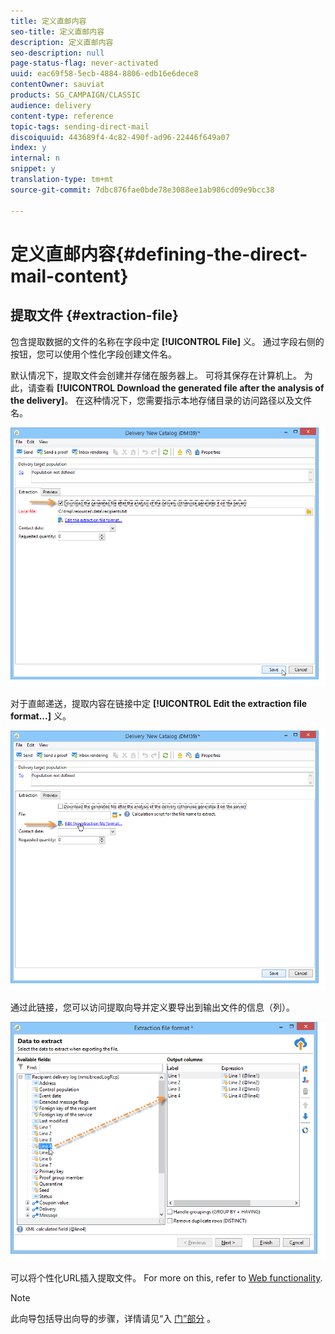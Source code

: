 ```yaml
---
title: 定义直邮内容
seo-title: 定义直邮内容
description: 定义直邮内容
seo-description: null
page-status-flag: never-activated
uuid: eac69f58-5ecb-4884-8806-edb16e6dece8
contentOwner: sauviat
products: SG_CAMPAIGN/CLASSIC
audience: delivery
content-type: reference
topic-tags: sending-direct-mail
discoiquuid: 443689f4-4c82-490f-ad96-22446f649a07
index: y
internal: n
snippet: y
translation-type: tm+mt
source-git-commit: 7dbc876fae0bde78e3088ee1ab986cd09e9bcc38

---
```



# 定义直邮内容{#defining-the-direct-mail-content}

## 提取文件 {#extraction-file}

包含提取数据的文件的名称在字段中定 **[!UICONTROL File]** 义。 通过字段右侧的按钮，您可以使用个性化字段创建文件名。

默认情况下，提取文件会创建并存储在服务器上。 可将其保存在计算机上。 为此，请查看 **[!UICONTROL Download the generated file after the analysis of the delivery]**。 在这种情况下，您需要指示本地存储目录的访问路径以及文件名。

![](assets/s_ncs_user_mail_delivery_local_file.png)

对于直邮递送，提取内容在链接中定 **[!UICONTROL Edit the extraction file format...]** 义。

![](assets/s_ncs_user_mail_delivery_format_link.png)

通过此链接，您可以访问提取向导并定义要导出到输出文件的信息（列）。

![](assets/s_ncs_user_mail_delivery_format_wz.png)

可以将个性化URL插入提取文件。 For more on this, refer to [Web functionality](../../web/using/publishing-a-web-form.md).

>[!NOTE]
>
>此向导包括导出向导的步骤，详情请见“入 [门”部分](../../platform/using/exporting-data.md#export-wizard) 。
